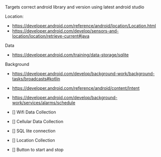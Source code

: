 Targets correct android library and version using latest android studio 

Location:
- https://developer.android.com/reference/android/location/Location.html
- https://developer.android.com/develop/sensors-and-location/location/retrieve-current#java

Data
- https://developer.android.com/training/data-storage/sqlite

Background 
- https://developer.android.com/develop/background-work/background-tasks/broadcasts#kotlin
- https://developer.android.com/reference/android/content/Intent
- https://developer.android.com/develop/background-work/services/alarms/schedule

- [] Wifi Data Collection
- [] Cellular Data Collection
- [] SQL lite connection
- [] Location Collection
- [] Button to start and stop 
